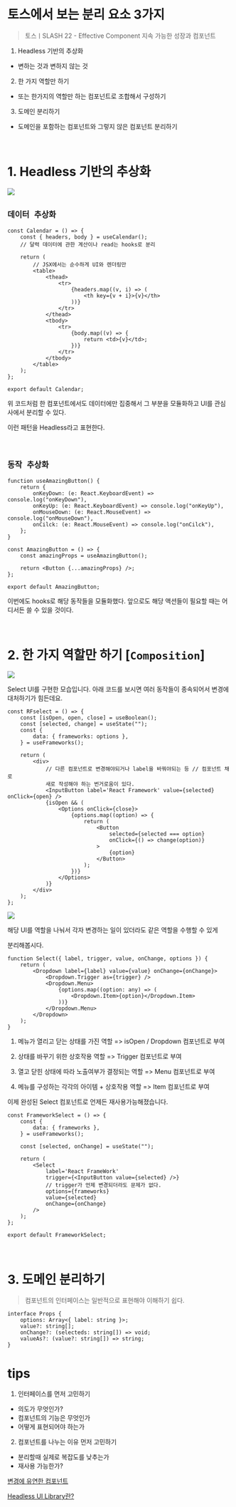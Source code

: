 # 토스에서 보는 분리 요소 3가지

> 토스ㅣSLASH 22 - Effective Component 지속 가능한 성장과 컴포넌트

1. Headless 기반의 추상화

- 변하는 것과 변하지 않는 것

2. 한 가지 역할만 하기

- 또는 한가지의 역할만 하는 컴포넌트로 조합해서 구성하기

3. 도메인 분리하기

- 도메인을 포함하는 컴포넌트와 그렇지 않은 컴포넌트 분리하기

<br />

# 1. Headless 기반의 추상화

<img src="../../../docsImg/toss1.png" />

<br />

## `데이터 추상화`

```tsx
const Calendar = () => {
	const { headers, body } = useCalendar();
	// 달력 데이터에 관한 계산이나 read는 hooks로 분리

	return (
		// JSX에서는 순수하게 UI와 렌더링만
		<table>
			<thead>
				<tr>
					{headers.map((v, i) => (
						<th key={v + i}>{v}</th>
					))}
				</tr>
			</thead>
			<tbody>
				<tr>
					{body.map((v) => {
						return <td>{v}</td>;
					})}
				</tr>
			</tbody>
		</table>
	);
};

export default Calendar;
```

위 코드처럼 한 컴포넌트에서도 데이터에만 집중해서 그 부분을 모듈화하고 UI를 관심사에서 분리할 수 있다.

이런 패턴을 Headless라고 표현한다.

<br />

## `동작 추상화`

```tsx
function useAmazingButton() {
	return {
		onKeyDown: (e: React.KeyboardEvent) => console.log("onKeyDown"),
		onKeyUp: (e: React.KeyboardEvent) => console.log("onKeyUp"),
		onMouseDown: (e: React.MouseEvent) => console.log("onMouseDown"),
		onCilck: (e: React.MouseEvent) => console.log("onCilck"),
	};
}

const AmazingButton = () => {
	const amazingProps = useAmazingButton();

	return <Button {...amazingProps} />;
};

export default AmazingButton;
```

이번에도 hooks로 해당 동작들을 모듈화했다. 앞으로도 해당 액션들이 필요할 때는 어디서든 쓸 수 있을 것이다.

<br />

# 2. 한 가지 역할만 하기 [`Composition`]

<img src="../../../docsImg/toss3.png" />

Select UI를 구현한 모습입니다. 아래 코드를 보시면 여러 동작들이 종속되어서 변경에 대처하기가 힘든데요.

```tsx
const RFselect = () => {
	const [isOpen, open, close] = useBoolean();
	const [selected, change] = useState("");
	const {
		data: { frameworks: options },
	} = useFrameworks();

	return (
		<div>
			// 다른 컴포넌트로 변경해야되거나 label을 바꿔야되는 등 // 컴포넌트 채로
			새로 작성해야 하는 번거로움이 있다.
			<InputButton label='React Framework' value={selected} onClick={open} />
			{isOpen && (
				<Options onClick={close}>
					{options.map((option) => {
						return (
							<Button
								selected={selected === option}
								onClick={() => change(option)}
							>
								{option}
							</Button>
						);
					})}
				</Options>
			)}
		</div>
	);
};
```

<img src="../../../docsImg/toss2.png" />

해당 UI를 역할을 나눠서 각자 변경하는 일이 있더라도 같은 역할을 수행할 수 있게

분리해봅시다.

```tsx
function Select({ label, trigger, value, onChange, options }) {
	return (
		<Dropdown label={label} value={value} onChange={onChange}>
			<Dropdown.Trigger as={trigger} />
			<Dropdown.Menu>
				{options.map((option: any) => (
					<Dropdown.Item>{option}</Dropdown.Item>
				))}
			</Dropdown.Menu>
		</Dropdown>
	);
}
```

1. 메뉴가 열리고 닫는 상태를 가진 역할 => isOpen / Dropdown 컴포넌트로 부여

2. 상태를 바꾸기 위한 상호작용 역할 => Trigger 컴포넌트로 부여

3. 열고 닫힌 상태에 따라 노출여부가 결정되는 역할 => Menu 컴포넌트로 부여

4. 메뉴를 구성하는 각각의 아이템 + 상호작용 역할 => Item 컴포넌트로 부여

이제 완성된 Select 컴포넌트로 언제든 재사용가능해졌습니다.

```tsx
const FrameworkSelect = () => {
	const {
		data: { frameworks },
	} = useFrameworks();

	const [selected, onChange] = useState("");

	return (
		<Select
			label='React FrameWork'
			trigger={<InputButton value={selected} />}
			// trigger가 언제 변경되더라도 문제가 없다.
			options={frameworks}
			value={selected}
			onChange={onChange}
		/>
	);
};

export default FrameworkSelect;
```

<br />

# 3. 도메인 분리하기

> 컴포넌트의 인터페이스는 일반적으로 표현해야 이해하기 쉽다.

```tsx
interface Props {
	options: Array<{ label: string }>;
	value?: string[];
	onChange?: (selecteds: string[]) => void;
	valueAs?: (value?: string[]) => string;
}
```

# tips

1. 인터페이스를 먼저 고민하기

- 의도가 무엇인가?
- 컴포넌트의 기능은 무엇인가
- 어떻게 표현되어야 하는가

2. 컴포넌트를 나누는 이유 먼저 고민하기

- 분리할때 실제로 복잡도를 낮추는가
- 재사용 가능한가?

[변경에 유연한 컴포넌트](https://jbee.io/web/components-should-be-flexible/)

[Headless UI Library란?](https://jbee.io/react/headless-concept/)
